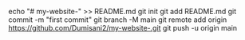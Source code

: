 echo "# my-website-" >> README.md
git init
git add README.md
git commit -m "first commit"
git branch -M main
git remote add origin https://github.com/Dumisani2/my-website-.git
git push -u origin main